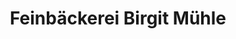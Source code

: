 ---
title: "Feinbäckerei Birgit Mühle"
url: /meuselwitz/feinbaeckerei-birgit-muehle/
shop: Bäckerei
---